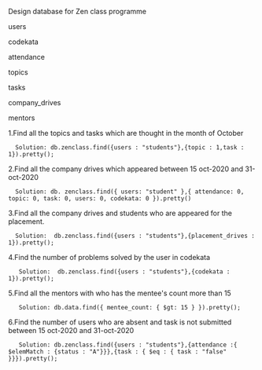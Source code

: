 Design database for Zen class programme

users

codekata

attendance

topics

tasks

company_drives

mentors




1.Find all the topics and tasks which are thought in the month of October

      Solution: db.zenclass.find({users : "students"},{topic : 1,task : 1}).pretty();

2.Find all the company drives which appeared between 15 oct-2020 and 31-oct-2020

      Solution: db. zenclass.find({ users: "student" },{ attendance: 0, topic: 0, task: 0, users: 0, codekata: 0 }).pretty()

3.Find all the company drives and students who are appeared for the placement.

      Solution:  db.zenclass.find({users : "students"},{placement_drives : 1}).pretty();

4.Find the number of problems solved by the user in codekata

       Solution:  db.zenclass.find({users : "students"},{codekata : 1}).pretty();

5.Find all the mentors with who has the mentee's count more than 15

       Solution: db.data.find({ mentee_count: { $gt: 15 } }).pretty();

6.Find the number of users who are absent and task is not submitted  between 15 oct-2020 and 31-oct-2020

       Solution: db.zenclass.find({users : "students"},{attendance :{ $elemMatch : {status : "A"}}},{task : { $eq : { task : "false" }}}).pretty();
